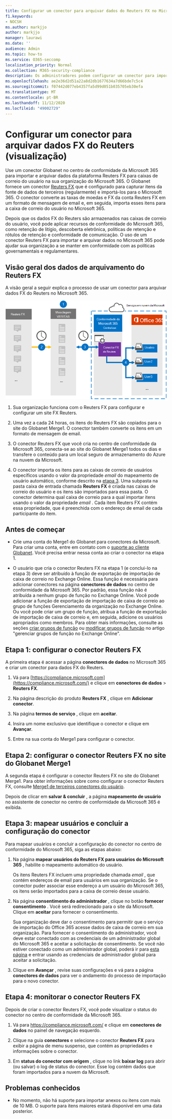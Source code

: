 ```yaml
---
title: Configurar um conector para arquivar dados do Reuters FX no Microsoft 365
f1.keywords:
- NOCSH
ms.author: markjjo
author: markjjo
manager: laurawi
ms.date: ''
audience: Admin
ms.topic: how-to
ms.service: O365-seccomp
localization_priority: Normal
ms.collection: M365-security-compliance
description: Os administradores podem configurar um conector para importar e arquivar dados FX do Reuters do Globanet para o Microsoft 365. Esse conector permite que você arquive dados de fontes de dados de terceiros no Microsoft 365. Após o arquivamento desses dados, você pode usar recursos de conformidade, como retenção legal, pesquisa de conteúdo e políticas de retenção para gerenciar dados de terceiros.
ms.openlocfilehash: ae2e36d2d51a22a8d2db1677634a7d66bde7c5c4
ms.sourcegitcommit: f07442d077eb4357fa5d99d051b035705eb30efa
ms.translationtype: MT
ms.contentlocale: pt-BR
ms.lasthandoff: 11/12/2020
ms.locfileid: "49002729"
---
```

# <a name="set-up-a-connector-to-archive-reuters-fx-data-preview"></a>Configurar um conector para arquivar dados FX do Reuters (visualização)

Use um conector Globanet no centro de conformidade da Microsoft 365 para importar e arquivar dados da plataforma Reuters FX para caixas de correio do usuário na sua organização do Microsoft 365. O Globanet fornece um conector [Reuters FX](https://globanet.com/reuters-fx/) que é configurado para capturar itens da fonte de dados de terceiros (regularmente) e importá-los para o Microsoft 365. O conector converte as taxas de moedas e FX da conta Reuters FX em um formato de mensagem de email e, em seguida, importa esses itens para a caixa de correio do usuário no Microsoft 365.

Depois que os dados FX do Reuters são armazenados nas caixas de correio do usuário, você pode aplicar recursos de conformidade do Microsoft 365, como retenção de litígio, descoberta eletrônica, políticas de retenção e rótulos de retenção e conformidade de comunicação. O uso de um conector Reuters FX para importar e arquivar dados no Microsoft 365 pode ajudar sua organização a se manter em conformidade com as políticas governamentais e regulamentares.

## <a name="overview-of-archiving-reuters-fx-data"></a>Visão geral dos dados de arquivamento do Reuters FX

A visão geral a seguir explica o processo de usar um conector para arquivar dados FX do Reuters no Microsoft 365.

![Fluxo de trabalho de arquivamento para dados FX do Reuters](../media/ReutersFXConnectorWorkflow.png)

1. Sua organização funciona com o Reuters FX para configurar e configurar um site FX Reuters.

2. Uma vez a cada 24 horas, os itens do Reuters FX são copiados para o site do Globanet Merge1. O conector também converte os itens em um formato de mensagem de email.

3. O conector Reuters FX que você cria no centro de conformidade da Microsoft 365, conecta-se ao site do Globanet Merge1 todos os dias e transfere o conteúdo para um local seguro de armazenamento do Azure na nuvem da Microsoft.

4. O conector importa os itens para as caixas de correio de usuários específicos usando o valor da propriedade *email* do mapeamento de usuário automático, conforme descrito na [etapa 3](#step-3-map-users-and-complete-the-connector-setup). Uma subpasta na pasta caixa de entrada chamada **Reuters FX** é criada nas caixas de correio do usuário e os itens são importados para essa pasta. O conector determina qual caixa de correio para a qual importar itens usando o valor da propriedade *email* . Cada item Reuters FX contém essa propriedade, que é preenchida com o endereço de email de cada participante do item.

## <a name="before-you-begin"></a>Antes de começar

- Crie uma conta do Merge1 do Globanet para conectores da Microsoft. Para criar uma conta, entre em contato com o [suporte ao cliente Globanet](https://globanet.com/contact-us). Você precisa entrar nessa conta ao criar o conector na etapa 1.

- O usuário que cria o conector Reuters FX na etapa 1 (e conclui-lo na etapa 3) deve ser atribuído à função de exportação de importação de caixa de correio no Exchange Online. Essa função é necessária para adicionar conectores na página **conectores de dados** no centro de conformidade da Microsoft 365. Por padrão, essa função não é atribuída a nenhum grupo de função no Exchange Online. Você pode adicionar a função de exportação de importação de caixa de correio ao grupo de funções Gerenciamento da organização no Exchange Online. Ou você pode criar um grupo de função, atribua a função de exportação de importação de caixa de correio e, em seguida, adicione os usuários apropriados como membros. Para obter mais informações, consulte as seções [criar grupos de função](https://docs.microsoft.com/Exchange/permissions-exo/role-groups#create-role-groups) ou [modificar grupos de função](https://docs.microsoft.com/Exchange/permissions-exo/role-groups#modify-role-groups) no artigo "gerenciar grupos de função no Exchange Online".

## <a name="step-1-set-up-the-reuters-fx-connector"></a>Etapa 1: configurar o conector Reuters FX

A primeira etapa é acessar a página **conectores de dados** no Microsoft 365 e criar um conector para dados FX do Reuters.

1. Vá para [https://compliance.microsoft.com](https://compliance.microsoft.com/) e clique em **conectores de dados**  >  **Reuters FX**.

2. Na página descrição do produto **Reuters FX** , clique em **Adicionar conector**.

3. Na página **termos de serviço** , clique em **aceitar**.

4. Insira um nome exclusivo que identifique o conector e clique em **Avançar**.

5. Entre na sua conta do Merge1 para configurar o conector.

## <a name="step-2-configure-the-reuters-fx-connector-on-the-globanet-merge1-site"></a>Etapa 2: configurar o conector Reuters FX no site do Globanet Merge1

A segunda etapa é configurar o conector Reuters FX no site do Globanet Merge1. Para obter informações sobre como configurar o conector Reuters FX, consulte [Merge1 de terceiros conectores do usuário](https://docs.ms.merge1.globanetportal.com/Merge1%20Third-Party%20Connectors%20Reuters%20FX%20User%20Guide%20.pdf).

Depois de clicar em **salvar & concluir** , a página **mapeamento de usuário** no assistente de conector no centro de conformidade da Microsoft 365 é exibida.

## <a name="step-3-map-users-and-complete-the-connector-setup"></a>Etapa 3: mapear usuários e concluir a configuração do conector

Para mapear usuários e concluir a configuração do conector no centro de conformidade do Microsoft 365, siga as etapas abaixo:

1. Na página **mapear usuários do Reuters FX para usuários do Microsoft 365** , habilite o mapeamento automático do usuário.

   Os itens Reuters FX incluem uma propriedade chamada *email* , que contém endereços de email para usuários em sua organização. Se o conector puder associar esse endereço a um usuário do Microsoft 365, os itens serão importados para a caixa de correio desse usuário.

2. Na página **consentimento do administrador** , clique no botão **fornecer consentimento** . Você será redirecionado para o site da Microsoft. Clique em **aceitar** para fornecer o consentimento.

    Sua organização deve dar o consentimento para permitir que o serviço de importação do Office 365 acesse dados de caixa de correio em sua organização. Para fornecer o consentimento do administrador, você deve estar conectado com as credenciais de um administrador global do Microsoft 365 e aceitar a solicitação de consentimento. Se você não estiver conectado como um administrador global, poderá ir para [esta página](https://login.microsoftonline.com/common/oauth2/authorize?client_id=570d0bec-d001-4c4e-985e-3ab17fdc3073&response_type=code&redirect_uri=https://portal.azure.com/&nonce=1234&prompt=admin_consent) e entrar usando as credenciais de administrador global para aceitar a solicitação.

3. Clique em **Avançar** , revise suas configurações e vá para a página **conectores de dados** para ver o andamento do processo de importação para o novo conector.

## <a name="step-4-monitor-the-reuters-fx-connector"></a>Etapa 4: monitorar o conector Reuters FX

Depois de criar o conector Reuters FX, você pode visualizar o status do conector no centro de conformidade da Microsoft 365.

1. Vá para <https://compliance.microsoft.com/> e clique em **conectores de dados** no painel de navegação esquerdo.

2. Clique na guia **conectores** e selecione o conector **Reuters FX** para exibir a página de menu suspenso, que contém as propriedades e informações sobre o conector.

3. Em **status do conector com origem** , clique no link **baixar log** para abrir (ou salvar) o log de status do conector. Esse log contém dados que foram importados para a nuvem da Microsoft.

## <a name="known-issues"></a>Problemas conhecidos

- No momento, não há suporte para importar anexos ou itens com mais de 10 MB. O suporte para itens maiores estará disponível em uma data posterior.
